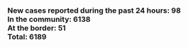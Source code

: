### New cases reported during the past 24 hours: 98<br/>In the community: 6138<br/>At the border: 51<br/>Total: 6189